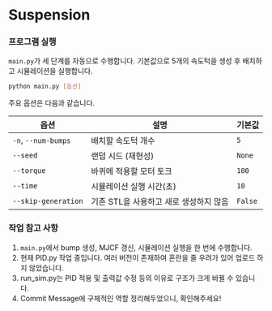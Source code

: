 # Suspension

### 프로그램 실행
`main.py`가 세 단계를 자동으로 수행합니다. 기본값으로 5개의 속도턱을 생성
후 배치하고 시뮬레이션을 실행합니다.

```bash
python main.py [옵션]
```

주요 옵션은 다음과 같습니다.

| 옵션 | 설명 | 기본값 |
|------|------|-------|
|`-n`, `--num-bumps`|배치할 속도턱 개수|`5`|
|`--seed`|랜덤 시드 (재현성)|`None`|
|`--torque`|바퀴에 적용할 모터 토크|`100`|
|`--time`|시뮬레이션 실행 시간(초)|`10`|
|`--skip-generation`|기존 STL을 사용하고 새로 생성하지 않음|`False`|

### 작업 참고 사항
1. `main.py`에서 bump 생성, MJCF 갱신, 시뮬레이션 실행을 한 번에 수행합니다.
2. 현재 PID.py 작업 중입니다. 여러 버전이 존재하여 혼란을 줄 우려가 있어 업로드 하지 않았습니다.
3. run_sim.py는 PID 적용 및 출력값 수정 등의 이유로 구조가 크게 바뀔 수 있습니다.
4. Commit Message에 구체적인 역할 정리해두었으니, 확인해주세요! 
